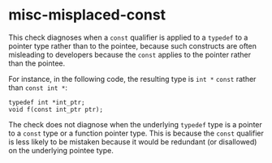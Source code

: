 misc-misplaced-const
====================

This check diagnoses when a `const` qualifier is applied to a `typedef`
to a pointer type rather than to the pointee, because such constructs
are often misleading to developers because the `const` applies to the
pointer rather than the pointee.

For instance, in the following code, the resulting type is `int *`
`const` rather than `const int *`:

    typedef int *int_ptr;
    void f(const int_ptr ptr);

The check does not diagnose when the underlying `typedef` type is a
pointer to a `const` type or a function pointer type. This is because
the `const` qualifier is less likely to be mistaken because it would be
redundant (or disallowed) on the underlying pointee type.
